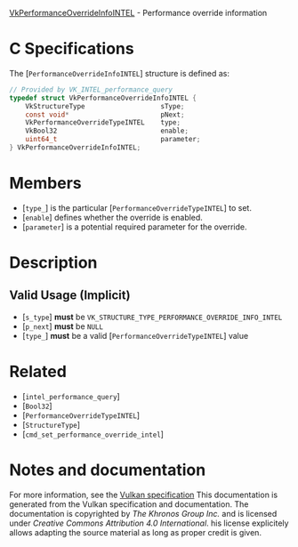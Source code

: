 [VkPerformanceOverrideInfoINTEL](https://www.khronos.org/registry/vulkan/specs/1.3-extensions/man/html/VkPerformanceOverrideInfoINTEL.html) - Performance override information

# C Specifications
The [`PerformanceOverrideInfoINTEL`] structure is defined as:
```c
// Provided by VK_INTEL_performance_query
typedef struct VkPerformanceOverrideInfoINTEL {
    VkStructureType                   sType;
    const void*                       pNext;
    VkPerformanceOverrideTypeINTEL    type;
    VkBool32                          enable;
    uint64_t                          parameter;
} VkPerformanceOverrideInfoINTEL;
```

# Members
- [`type_`] is the particular [`PerformanceOverrideTypeINTEL`] to set.
- [`enable`] defines whether the override is enabled.
- [`parameter`] is a potential required parameter for the override.

# Description
## Valid Usage (Implicit)
-  [`s_type`] **must**  be `VK_STRUCTURE_TYPE_PERFORMANCE_OVERRIDE_INFO_INTEL`
-  [`p_next`] **must**  be `NULL`
-  [`type_`] **must**  be a valid [`PerformanceOverrideTypeINTEL`] value

# Related
- [`intel_performance_query`]
- [`Bool32`]
- [`PerformanceOverrideTypeINTEL`]
- [`StructureType`]
- [`cmd_set_performance_override_intel`]

# Notes and documentation
For more information, see the [Vulkan specification](https://www.khronos.org/registry/vulkan/specs/1.3-extensions/html/vkspec.html)
This documentation is generated from the Vulkan specification and documentation.
The documentation is copyrighted by *The Khronos Group Inc.* and is licensed under *Creative Commons Attribution 4.0 International*.
his license explicitely allows adapting the source material as long as proper credit is given.
        